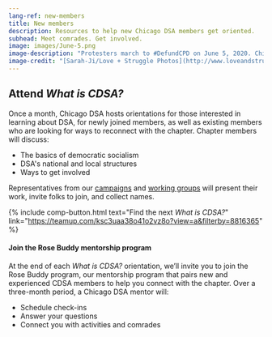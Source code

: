 ```yaml
---
lang-ref: new-members
title: New members
description: Resources to help new Chicago DSA members get oriented.
subhead: Meet comrades. Get involved.
image: images/June-5.png
image-description: "Protesters march to #DefundCPD on June 5, 2020. Chicago DSA endorsed and organized this action. Help us plan the next one."
image-credit: "[Sarah-Ji/Love + Struggle Photos](http://www.loveandstrugglephotos.com/)"
---
```


## Attend *What is CDSA?*

Once a month, Chicago DSA hosts orientations for those interested in learning about DSA, for newly joined members, as well as existing members who are looking for ways to reconnect with the chapter. Chapter members will discuss:

- The basics of democratic socialism 
- DSA's national and local structures
- Ways to get involved

Representatives from our [campaigns](campaigns) and [working groups](working-groups) will present their work, invite folks to join, and collect names.

{% include comp-button.html text="Find the next *What is CDSA?*" link="https://teamup.com/ksc3uaa38o41o2vz8o?view=a&filterby=8816365" %}

#### Join the Rose Buddy mentorship program

At the end of each *What is CDSA?* orientation, we’ll invite you to join the Rose Buddy program, our mentorship program that pairs new and experienced CDSA members to help you connect with the chapter. Over a three-month period, a Chicago DSA mentor will: 

- Schedule check-ins
- Answer your questions
- Connect you with activities and comrades
